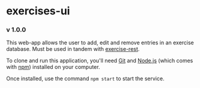 # exercises-ui
### v 1.0.0
This web-app allows the user to add, edit and remove entries in an exercise database.  Must be used in tandem with [exercise-rest](https://github.com/Jaron-S/exercise-rest "exercise-rest").


To clone and run this application, you'll need [Git](https://git-scm.com) and [Node.js](https://nodejs.org/en/download/) (which comes with [npm](http://npmjs.com)) installed on your computer.

Once installed, use the command `npm start` to start the service.
